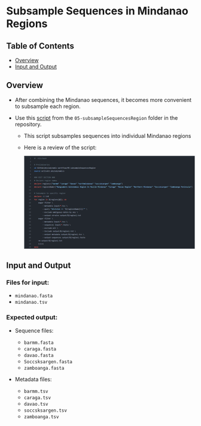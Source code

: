 # Subsample Sequences in Mindanao Regions

## Table of Contents

- [Overview](#overview)
- [Input and Output](#input-and-output)

## Overview

- After combining the Mindanao sequences, it becomes more convenient to subsample each region.

- Use this [script](../../05-subsampleSequencesRegion/subsampleSequencesRegion.command) from the `05-subsampleSequencesRegion` folder in the repository.

  - This script subsamples sequences into individual Mindanao regions
  - Here is a review of the script:

    ![Subsample sequences script](images/subsample-01.png)

## Input and Output

### Files for input:

- `mindanao.fasta`
- `mindanao.tsv`

### Expected output:

- Sequence files:

  - `barmm.fasta`
  - `caraga.fasta`
  - `davao.fasta`
  - `Soccsksargen.fasta`
  - `zamboanga.fasta`

- Metadata files:
  - `barmm.tsv`
  - `caraga.tsv`
  - `davao.tsv`
  - `soccsksargen.tsv`
  - `zamboanga.tsv`
